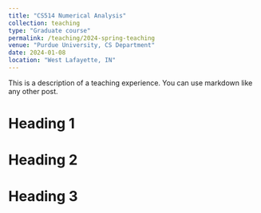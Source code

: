 ```yaml
---
title: "CS514 Numerical Analysis"
collection: teaching
type: "Graduate course"
permalink: /teaching/2024-spring-teaching
venue: "Purdue University, CS Department"
date: 2024-01-08
location: "West Lafayette, IN"
---
```


This is a description of a teaching experience. You can use markdown like any other post.

Heading 1
======

Heading 2
======

Heading 3
======
